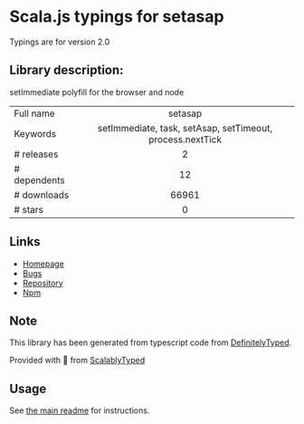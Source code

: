 
# Scala.js typings for setasap

Typings are for version 2.0

## Library description:
setImmediate polyfill for the browser and node

|                    |                 |
| ------------------ | :-------------: |
| Full name          | setasap |
| Keywords           | setImmediate, task, setAsap, setTimeout, process.nextTick |
| # releases         | 2 |
| # dependents       | 12 |
| # downloads        | 66961 |
| # stars            | 0 |

## Links
- [Homepage](https://github.com/taylorhakes/setAsap)
- [Bugs](https://github.com/taylorhakes/setAsap/issues)
- [Repository](https://github.com/taylorhakes/setAsap)
- [Npm](https://www.npmjs.com/package/setasap)
    


## Note
This library has been generated from typescript code from [DefinitelyTyped](https://definitelytyped.org).

Provided with :purple_heart: from [ScalablyTyped](https://github.com/oyvindberg/ScalablyTyped)

## Usage
See [the main readme](../../readme.md) for instructions.



